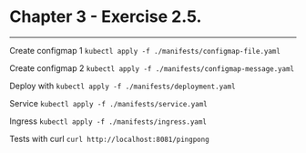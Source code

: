 # Chapter 3 - Exercise 2.5. 
---

Create configmap 1  ```kubectl apply -f ./manifests/configmap-file.yaml```

Create configmap 2  ```kubectl apply -f ./manifests/configmap-message.yaml```

Deploy with ```kubectl apply -f ./manifests/deployment.yaml```

Service ```kubectl apply -f ./manifests/service.yaml```

Ingress ```kubectl apply -f ./manifests/ingress.yaml```

Tests with curl ```curl http://localhost:8081/pingpong```




